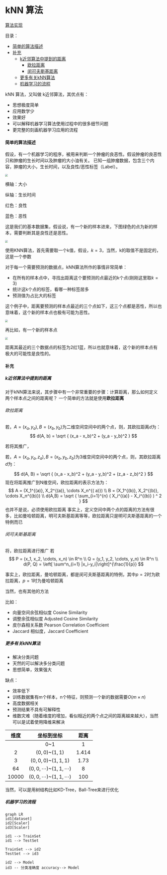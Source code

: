 # kNN 算法

[算法实现](../models/KNN.py)

目录：

* [简单的算法描述](#descriptions)
* [补充](#other)
    * [k近邻算法中提到的距离](#sample-distance-in-kNN)
        * [欧拉距离](#eula-distance)
        * [闵可夫斯基距离](#min-distance)
    * [更多有关kNN算法](#more-about-kNN)
    * [机器学习的流程](#flow-of-ML)



kNN 算法，又叫做 k近邻算法，其优点有：

* 思想极度简单
* 应用数学少
* 效果好
* 可以解释机器学习算法使用过程中的很多细节问题
* 更完整的刻画机器学习应用的流程

#### <span id="descriptions">简单的算法描述</span>

假设，有一个机器学习的程序，被用来判断一个肿瘤的良恶性。假设肿瘤的良恶性只和肿瘤的生长时间以及肿瘤的大小油有关。 已知一组肿瘤数据，包含三个内容，肿瘤的大小，生长时间，以及良性/恶性标签（Label）。

<p style="align:center"><img src="./pngs/kNN_1.png" style="zoom:50%; "/></p>



横轴：大小

纵轴：生长时间

红色：良性

蓝色：恶性

这是我们的基本数据集，假设说，有一个新的样本进来，下图绿色的点为新的样本，需要判断其是良性还是恶性。

<p style="align=center"> <img src="./pngs/kNN_2.png" style="zoom:50%; "></img></p>

使用KNN算法，首先需要取一个k值，假设，$k = 3$，当然，k的取值不是固定的，这是一个参数

对于每一个需要预测的数据点，kNN算法所作的事情非常简单：

* 在所有的样本点中，寻找出距离这个要预测的点最近的k个点(刚刚这里取$k=3$)
* 统计这k个点的标签，看哪一种标签居多
* 预测值为占比大的标签

这个例子中，距离要预测的样本点最近的三个点如下，这三个点都是恶性，所以也意味着，这个新的样本点也极有可能为恶性。
<p style="align=center"> <img src="./pngs/kNN_3.png" style="zoom:50%; "></img></p>

再比如，有一个新的样本点

<p style="align=center"> <img src="./pngs/kNN_4.png" style="zoom:50%; "></img></p>

距离其最近的三个数据点的标签为2红1蓝，所以也就意味着，这个新的样本点有极大的可能性是良性的。

#### <span id="other">补充</span>

##### k近邻算法中提到的距离

对于kNN算法来说，其步骤中有一个非常重要的步骤：计算距离，那么如何定义两个样本点之间的距离呢？ 一个简单的方法就是使用**欧拉距离**

###### <span id="eula-distance"> 欧拉距离</span>

若，$A=(x_a, y_a), B=(x_b, y_b)$为二维空间空间中的两个点，则，其欧拉距离$d$为： 
$$
d(A, b) = \sqrt {
(x_a - x_b)^2 + (y_a - y_b)^2 }
$$

若将其推广，

若，$A=(x_a, y_a, z_a), B=(x_b, y_b, z_b)$为3维空间空间中的两个点，则，其欧拉距离$d$为： 

$$
d(A, B) = \sqrt {
(x_a - x_b)^2 + (y_a - y_b)^2 + (z_a - z_b)^2 }
$$
现在将距离推广到N维空间，欧拉距离的表示方法为： 
$$
A = (X_1^{(a)}, X_2^{(a)}, \cdots X_n^{(
a)})  \\ B = (X_1^{(b)}, X_2^{(b)}, \cdots X_n^{(b)}) \\ d(A,B) = \sqrt { \sum_{i=1}^{n} (
X_i^{(a)} - X_i^{(b)}
) ^ 2 }
$$
也并不是说，必须使用欧拉距离 事实上，定义空间中两个点的距离的方法有很多，比如曼哈顿距离，明可夫斯基距离等等，欧拉距离只是明可夫斯基距离的一个特例而已

###### <span id="min-distance">闵可夫斯基距离</span>

将，欧拉距离进行推广 若
$$
P = (x_1, x_2, \cdots, x_n) \in R^n \\ Q = (y_1, y_2, \cdots, y_n) \in R^n \\ d(P, Q) =
\left[ \sum^n_{i=1} |x_i-y_i|\right]^{\frac{1}{p}}
$$

事实上，欧拉距离，曼哈顿距离，都是闵可夫斯基距离的特例，其中$p=2$时为欧拉距离，$p=1$时为曼哈顿距离

当然，也有其他的方法

比如：

* 向量空间余弦相似度 Cosine Similarity
* 调整余弦相似度 Adjusted Cosine Similarity
* 皮尔森相关系数 Pearson Correlation Coefficient
* Jaccard 相似度，Jaccard Coefficient

##### <span id="more-about-kNN"> 更多有关kNN算法</span>

* 解决分类问题
* 天然的可以解决多分类问题
* 思想简单，效果强大

缺点：

* 效率低下
* 训练数据集有m个样本，n个特征，则预测一个新的数据需要$O(m\times n)$
* 高度数据相关
* 预测结果不具有可解释性
* 维数灾难（随着维度的增加，看似相近的两个点之间的距离越来越大），当然可以是试着使用降维来解决

| 维度  |           坐标到坐标           | 距离  |
| :---: | :----------------------------: | :---: |
|       |              0~1               |   1   |
|   2   |        $(0,0)$~$(1, 1)$        | 1.414 |
|   3   |      $(0,0,0)$~$(1, 1,1)$      | 1.73  |
|  64   | $(0,0,\cdots)$~$(1, 1,\cdots)$ |   8   |
| 10000 | $(0,0,\cdots)$~$(1, 1,\cdots)$ |  100  |

当然，可以是用树结构比如KD-Tree，Ball-Tree来进行优化

##### <span id="flow-of-ML">机器学习的流程</span>

```mermaid
graph LR
id1[dataset]
id2[Scaler]
id3[Scaler]

id1 --> TrainSet
id1 --> TestSet

TrainSet --> id2
TestSet --> id3

id2 --> Model
id3 -- 分类准确度 accuracy--> Model
```




